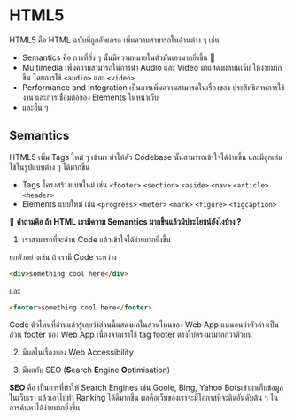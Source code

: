 # HTML5

HTML5 คือ HTML ฉบับที่ถูกอัพเกรด เพิ่มความสามารถในด้านต่าง ๆ เช่น

- Semantics คือ การที่สิ่ง ๆ นั้นมีความหมายในตัวมันเองมากยิ่งขึ้น 🌟
- Multimedia เพิ่มความสามารถในการนำ Audio และ Video มาแสดงผลบนเว็บ ให้ง่ายมากขึ้น โดยการใช้ `<audio>` และ `<video>`
- Performance and Integration เป็นการเพิ่มความสามารถในเรื่องของ ประสิทธิภาพการใช้งาน และการเชื่อมต่อของ Elements ในหน้าเว็บ
- และอื่น ๆ

## Semantics

HTML5 เพิ่ม Tags ใหม่ ๆ เข้ามา ทำให้ตัว Codebase นั้นสามารถเข้าใจได้ง่ายขึ้น และมีลูกเล่นใช้ในรูปแบบต่าง ๆ ได้มากขึ้น

- Tags โครงสร้างแบบใหม่ เช่น `<footer>` `<section>` `<aside>` `<nav>` `<article>` `<header>`
- Elements แบบใหม่ เช่น `<progress>` `<meter>` `<mark>` `<figure>` `<figcaption>`

🌟 **คำถามคือ ถ้า HTML เรามีความ Semantics มากขึ้นแล้วมีประโยชน์ยังไงบ้าง ?**

1. เราสามารถที่จะอ่าน Code แล้วเข้าใจได้ง่ายมากยิ่งขึ้น

ยกตัวอย่างเช่น ถ้าเรามี Code ระหว่าง

```html
<div>something cool here</div>
```

และ

```html
<footer>something cool here</footer>
```

Code ตัวไหนที่อ่านแล้วรู้เลยว่าส่วนนี้แสดงผลในส่วนไหนของ Web App แน่นอนว่าตัวล่างเป็นส่วน footer ของ Web App เนื่องจากเราใช้ tag footer ตรงไปตรงมามากกว่าตัวบน

2. มีผลในเรื่องของ Web Accessibility

3. มีผลกับ SEO (**S**earch **E**ngine **O**ptimisation)

**SEO** คือ เป็นการที่ทำให้ Search Engines เช่น Goole, Bing, Yahoo Botsเข้ามาเก็บข้อมูลในเว็บเรา แล้วเอาไปทำ Ranking ได้ดีมากขึ้น ผลคือเว็บของเราจะมีโอกาสที่จะติดอันดับต้น ๆ ในการค้นหาได้ง่ายมากยิ่งขึ้น
